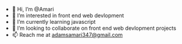 - 👋 Hi, I’m @Amari
- 👀 I’m interested in front end web devlopment 
- 🌱 I’m currently learning javascript
- 💞️ I’m looking to collaborate on front end web devlopment projects 
- 📫 Reach me at adamsamari347@gmail.com

<!---
Amari33/Amari33 is a ✨ special ✨ repository because its `README.md` (this file) appears on your GitHub profile.
You can click the Preview link to take a look at your changes.
--->

